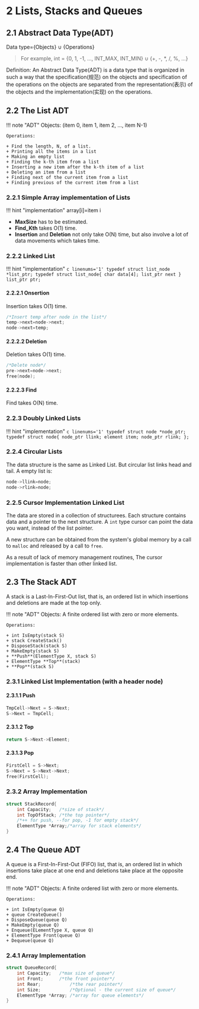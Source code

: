 # 2 Lists, Stacks and Queues
## 2.1 Abstract Data Type(ADT)
Data type={Objects} $\cup$ {Operations}

> For example, int = {0, 1, -1, ..., INT_MAX, INT_MIN} $\cup$ {+, -, *, /, %, ...}

Definition: An Abstract Data Type(ADT) is a data type that is organized in such a way that the specification(规范) on the objects and specification of the operations on the objects are separated from the representation(表示) of the objects and the implementation(实现) on the operations.
## 2.2 The List ADT
!!! note "ADT"
	Objects: (item 0, item 1, item 2, ..., item N-1)

	Operations: 

	+ Find the length, N, of a list.
	+ Printing all the items in a list
	+ Making an empty list
	+ Finding the k-th item from a list
	+ Inserting a new item after the k-th item of a list
	+ Deleting an item from a list
	+ Finding next of the current item from a list
	+ Finding previous of the current item from a list

### 2.2.1 Simple Array implementation of Lists
!!! hint "implementation"
	array[i]=item i

+ **MaxSize** has to be estimated.
+ **Find_Kth** takes O(1) time.
+ **Insertion** and **Deletion** not only take O(N) time, but also involve a lot of data movements which takes time.

### 2.2.2 Linked List
!!! hint "implementation"
	```c linenums='1'
	typedef struct list_node *list_ptr;
	typedef struct list_node{
		char data[4];
		list_ptr next
	}
	list_ptr ptr;
	```
#### 2.2.2.1 Onsertion
Insertion takes O(1) time.
```c
/*Insert temp after node in the list*/
temp->next=node->next;
node->next=temp;
```
#### 2.2.2.2 Deletion
Deletion takes O(1) time.
```c linenums='1'
/*Delete node*/
pre->next=node->next;
free(node);
```
#### 2.2.2.3 Find
Find takes O(N) time.

### 2.2.3 Doubly Linked Lists
!!! hint "implementation"
	```c linenums='1'
	typedef struct node *node_ptr;
	typedef struct node{
		node_ptr llink;
		element item;
		node_ptr rlink;
	};
	```
### 2.2.4 Circular Lists
The data structure is the same as Linked List. But circular list links head and tail.
A empty list is:
```c linenums='1'
node->llink=node;
node->rlink=node;
```
### 2.2.5 Cursor Implementation Linked List
The data are stored in a collection of structurees. Each structure contains data and a pointer to the next structure. A `int` type cursor can point the data you want, instead of the list pointer.

A new structure can be obtained from the system's global memory by a call to `malloc` and released by a call to `free`.

As a result of lack of memory management routines, The cursor implementation is faster than other linked list.

## 2.3 The Stack ADT

A stack is a Last-In-First-Out list, that is, an ordered list in which insertions and deletions are made at the top only.

!!! note "ADT"
	Objects: A finite ordered list with zero or more elements.

	Operations: 
	
	+ int IsEmpty(stack S)
	+ stack CreateStack()
	+ DisposeStack(stack S)
	+ MakeEmpty(stack S)
	+ **Push**(ElementType X, stack S)
	+ ElementType **Top**(stack)
	+ **Pop**(stack S)

### 2.3.1 Linked List Implementation (with a header node)

#### 2.3.1.1 Push
```c linenums='1'
TmpCell->Next = S->Next;
S->Next = TmpCell;
```
#### 2.3.1.2 Top
```c linenums='1'
return S->Next->Element;
```
#### 2.3.1.3 Pop
```c linenums='1'
FirstCell = S->Next;
S->Next = S->Next->Next;
free(FirstCell);
```
### 2.3.2 Array Implementation
```c linenums='1'
struct StackRecord{
	int Capacity;	/*size of stack*/
	int TopOfStack;	/*the top pointer*/
	/*++ for push, --for pop, -1 for empty stack*/
	ElementType *Array;/*array for stack elements*/
}
```
## 2.4 The Queue ADT
A queue is a First-In-First-Out (FIFO) list, that is, an ordered list in which insertions take place at one end and deletions take place at the opposite end.

!!! note "ADT"
	Objects: A finite ordered list with zero or more elements.

	Operations: 

	+ int IsEmpty(queue Q)
	+ queue CreateQueue()
	+ DisposeQueue(queue Q)
	+ MakeEmpty(queue Q)
	+ Enqueue(ELementType X, queue Q)
	+ ElementType Front(queue Q)
	+ Dequeue(queue Q)

### 2.4.1 Array Implementation
```c linenums='1'
struct QueueRecord{
	int Capacity;	/*max size of queue*/
	int Front;		/*the front pointer*/
	int Rear;			/*the rear pointer*/
	int Size;			/*Optional - the current size of queue*/
	ElementType *Array;	/*array for queue elements*/
}
```